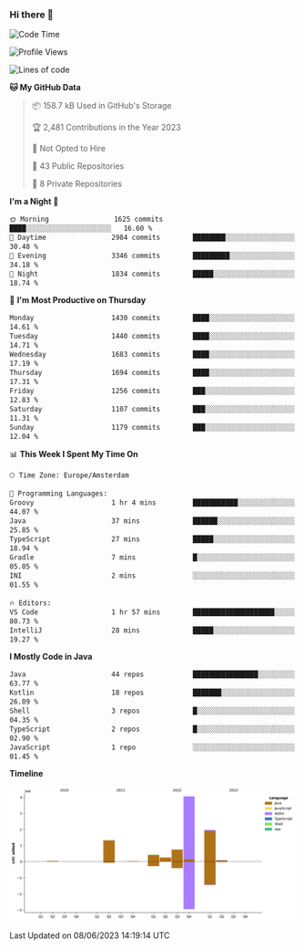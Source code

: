 ### Hi there 👋


<!--START_SECTION:waka-->
![Code Time](http://img.shields.io/badge/Code%20Time-3%2C238%20hrs%2010%20mins-blue)

![Profile Views](http://img.shields.io/badge/Profile%20Views-4-blue)

![Lines of code](https://img.shields.io/badge/From%20Hello%20World%20I%27ve%20Written-8.9%20million%20lines%20of%20code-blue)

**🐱 My GitHub Data** 

> 📦 158.7 kB Used in GitHub's Storage 
 > 
> 🏆 2,481 Contributions in the Year 2023
 > 
> 🚫 Not Opted to Hire
 > 
> 📜 43 Public Repositories 
 > 
> 🔑 8 Private Repositories 
 > 
**I'm a Night 🦉** 

```text
🌞 Morning                1625 commits        ████░░░░░░░░░░░░░░░░░░░░░   16.60 % 
🌆 Daytime                2984 commits        ████████░░░░░░░░░░░░░░░░░   30.48 % 
🌃 Evening                3346 commits        █████████░░░░░░░░░░░░░░░░   34.18 % 
🌙 Night                  1834 commits        █████░░░░░░░░░░░░░░░░░░░░   18.74 % 
```
📅 **I'm Most Productive on Thursday** 

```text
Monday                   1430 commits        ████░░░░░░░░░░░░░░░░░░░░░   14.61 % 
Tuesday                  1440 commits        ████░░░░░░░░░░░░░░░░░░░░░   14.71 % 
Wednesday                1683 commits        ████░░░░░░░░░░░░░░░░░░░░░   17.19 % 
Thursday                 1694 commits        ████░░░░░░░░░░░░░░░░░░░░░   17.31 % 
Friday                   1256 commits        ███░░░░░░░░░░░░░░░░░░░░░░   12.83 % 
Saturday                 1107 commits        ███░░░░░░░░░░░░░░░░░░░░░░   11.31 % 
Sunday                   1179 commits        ███░░░░░░░░░░░░░░░░░░░░░░   12.04 % 
```


📊 **This Week I Spent My Time On** 

```text
🕑︎ Time Zone: Europe/Amsterdam

💬 Programming Languages: 
Groovy                   1 hr 4 mins         ███████████░░░░░░░░░░░░░░   44.07 % 
Java                     37 mins             ██████░░░░░░░░░░░░░░░░░░░   25.85 % 
TypeScript               27 mins             █████░░░░░░░░░░░░░░░░░░░░   18.94 % 
Gradle                   7 mins              █░░░░░░░░░░░░░░░░░░░░░░░░   05.05 % 
INI                      2 mins              ░░░░░░░░░░░░░░░░░░░░░░░░░   01.55 % 

🔥 Editors: 
VS Code                  1 hr 57 mins        ████████████████████░░░░░   80.73 % 
IntelliJ                 28 mins             █████░░░░░░░░░░░░░░░░░░░░   19.27 % 
```

**I Mostly Code in Java** 

```text
Java                     44 repos            ████████████████░░░░░░░░░   63.77 % 
Kotlin                   18 repos            ███████░░░░░░░░░░░░░░░░░░   26.09 % 
Shell                    3 repos             █░░░░░░░░░░░░░░░░░░░░░░░░   04.35 % 
TypeScript               2 repos             █░░░░░░░░░░░░░░░░░░░░░░░░   02.90 % 
JavaScript               1 repo              ░░░░░░░░░░░░░░░░░░░░░░░░░   01.45 % 
```



**Timeline**

![Lines of Code chart](https://raw.githubusercontent.com/powercasgamer/powercasgamer/master/assets/bar_graph.png)


 Last Updated on 08/06/2023 14:19:14 UTC
<!--END_SECTION:waka-->
